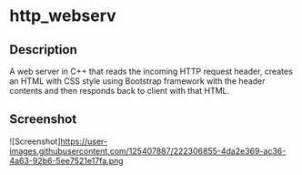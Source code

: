 # http_webserv

## Description
A web server in C++ that reads the incoming HTTP request header, creates an HTML with CSS style using Bootstrap framework with the header contents and then responds back to client with that HTML.

## Screenshot
![Screenshot]https://user-images.githubusercontent.com/125407887/222306855-4da2e369-ac36-4a63-92b6-5ee7521e17fa.png
